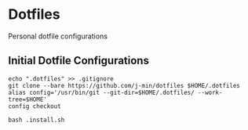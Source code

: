 # Dotfiles
Personal dotfile configurations

## Initial Dotfile Configurations

```
echo ".dotfiles" >> .gitignore
git clone --bare https://github.com/j-min/dotfiles $HOME/.dotfiles
alias config='/usr/bin/git --git-dir=$HOME/.dotfiles/ --work-tree=$HOME'
config checkout

bash .install.sh
```
